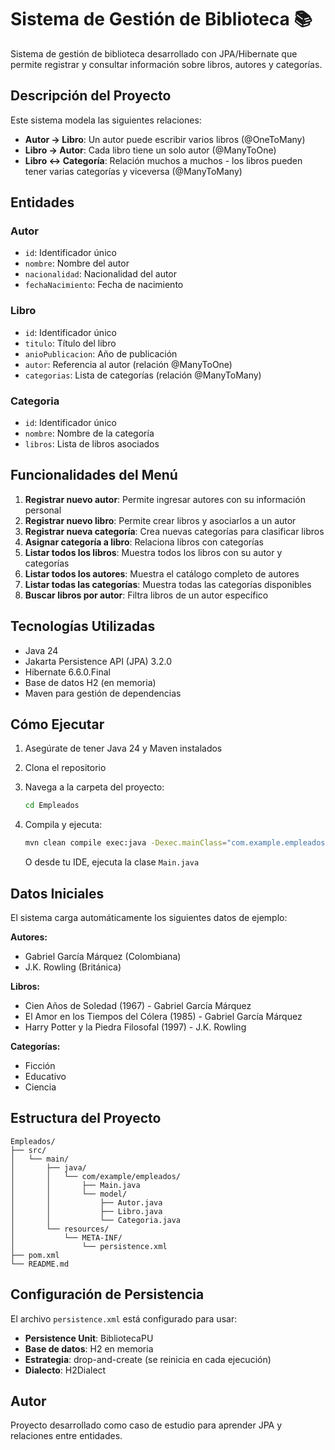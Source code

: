 # Sistema de Gestión de Biblioteca 📚

Sistema de gestión de biblioteca desarrollado con JPA/Hibernate que permite registrar y consultar información sobre libros, autores y categorías.

## Descripción del Proyecto

Este sistema modela las siguientes relaciones:
- **Autor → Libro**: Un autor puede escribir varios libros (@OneToMany)
- **Libro → Autor**: Cada libro tiene un solo autor (@ManyToOne)
- **Libro ↔ Categoría**: Relación muchos a muchos - los libros pueden tener varias categorías y viceversa (@ManyToMany)

## Entidades

### Autor
- `id`: Identificador único
- `nombre`: Nombre del autor
- `nacionalidad`: Nacionalidad del autor
- `fechaNacimiento`: Fecha de nacimiento

### Libro
- `id`: Identificador único
- `titulo`: Título del libro
- `anioPublicacion`: Año de publicación
- `autor`: Referencia al autor (relación @ManyToOne)
- `categorias`: Lista de categorías (relación @ManyToMany)

### Categoria
- `id`: Identificador único
- `nombre`: Nombre de la categoría
- `libros`: Lista de libros asociados

## Funcionalidades del Menú

1. **Registrar nuevo autor**: Permite ingresar autores con su información personal
2. **Registrar nuevo libro**: Permite crear libros y asociarlos a un autor
3. **Registrar nueva categoría**: Crea nuevas categorías para clasificar libros
4. **Asignar categoría a libro**: Relaciona libros con categorías
5. **Listar todos los libros**: Muestra todos los libros con su autor y categorías
6. **Listar todos los autores**: Muestra el catálogo completo de autores
7. **Listar todas las categorías**: Muestra todas las categorías disponibles
8. **Buscar libros por autor**: Filtra libros de un autor específico

## Tecnologías Utilizadas

- Java 24
- Jakarta Persistence API (JPA) 3.2.0
- Hibernate 6.6.0.Final
- Base de datos H2 (en memoria)
- Maven para gestión de dependencias

## Cómo Ejecutar

1. Asegúrate de tener Java 24 y Maven instalados
2. Clona el repositorio
3. Navega a la carpeta del proyecto:
   ```bash
   cd Empleados
   ```
4. Compila y ejecuta:
   ```bash
   mvn clean compile exec:java -Dexec.mainClass="com.example.empleados.Main"
   ```
   
   O desde tu IDE, ejecuta la clase `Main.java`

## Datos Iniciales

El sistema carga automáticamente los siguientes datos de ejemplo:

**Autores:**
- Gabriel García Márquez (Colombiana)
- J.K. Rowling (Británica)

**Libros:**
- Cien Años de Soledad (1967) - Gabriel García Márquez
- El Amor en los Tiempos del Cólera (1985) - Gabriel García Márquez
- Harry Potter y la Piedra Filosofal (1997) - J.K. Rowling

**Categorías:**
- Ficción
- Educativo
- Ciencia

## Estructura del Proyecto

```
Empleados/
├── src/
│   └── main/
│       ├── java/
│       │   └── com/example/empleados/
│       │       ├── Main.java
│       │       └── model/
│       │           ├── Autor.java
│       │           ├── Libro.java
│       │           └── Categoria.java
│       └── resources/
│           └── META-INF/
│               └── persistence.xml
├── pom.xml
└── README.md
```

## Configuración de Persistencia

El archivo `persistence.xml` está configurado para usar:
- **Persistence Unit**: BibliotecaPU
- **Base de datos**: H2 en memoria
- **Estrategia**: drop-and-create (se reinicia en cada ejecución)
- **Dialecto**: H2Dialect

## Autor

Proyecto desarrollado como caso de estudio para aprender JPA y relaciones entre entidades.
